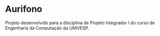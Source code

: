 # Aurifono

Projeto desenvolvido para a disciplina de Projeto Integrador I do curso de Engenharia da Computação da UNIVESP.
